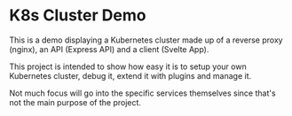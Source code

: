 # K8s Cluster Demo

This is a demo displaying a Kubernetes cluster made up of a reverse proxy (nginx), an API (Express API) and a client (Svelte App).

This project is intended to show how easy it is to setup your own Kubernetes cluster, debug it, extend it with plugins and manage it.

Not much focus will go into the specific services themselves since that's not the main purpose of the project.
